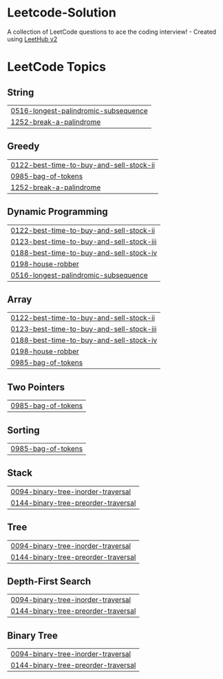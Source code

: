 # Leetcode-Solution
A collection of LeetCode questions to ace the coding interview! - Created using [LeetHub v2](https://github.com/arunbhardwaj/LeetHub-2.0)

<!---LeetCode Topics Start-->
# LeetCode Topics
## String
|  |
| ------- |
| [0516-longest-palindromic-subsequence](https://github.com/sh-harsh-01/Leetcode-Solution/tree/master/0516-longest-palindromic-subsequence) |
| [1252-break-a-palindrome](https://github.com/sh-harsh-01/Leetcode-Solution/tree/master/1252-break-a-palindrome) |
## Greedy
|  |
| ------- |
| [0122-best-time-to-buy-and-sell-stock-ii](https://github.com/sh-harsh-01/Leetcode-Solution/tree/master/0122-best-time-to-buy-and-sell-stock-ii) |
| [0985-bag-of-tokens](https://github.com/sh-harsh-01/Leetcode-Solution/tree/master/0985-bag-of-tokens) |
| [1252-break-a-palindrome](https://github.com/sh-harsh-01/Leetcode-Solution/tree/master/1252-break-a-palindrome) |
## Dynamic Programming
|  |
| ------- |
| [0122-best-time-to-buy-and-sell-stock-ii](https://github.com/sh-harsh-01/Leetcode-Solution/tree/master/0122-best-time-to-buy-and-sell-stock-ii) |
| [0123-best-time-to-buy-and-sell-stock-iii](https://github.com/sh-harsh-01/Leetcode-Solution/tree/master/0123-best-time-to-buy-and-sell-stock-iii) |
| [0188-best-time-to-buy-and-sell-stock-iv](https://github.com/sh-harsh-01/Leetcode-Solution/tree/master/0188-best-time-to-buy-and-sell-stock-iv) |
| [0198-house-robber](https://github.com/sh-harsh-01/Leetcode-Solution/tree/master/0198-house-robber) |
| [0516-longest-palindromic-subsequence](https://github.com/sh-harsh-01/Leetcode-Solution/tree/master/0516-longest-palindromic-subsequence) |
## Array
|  |
| ------- |
| [0122-best-time-to-buy-and-sell-stock-ii](https://github.com/sh-harsh-01/Leetcode-Solution/tree/master/0122-best-time-to-buy-and-sell-stock-ii) |
| [0123-best-time-to-buy-and-sell-stock-iii](https://github.com/sh-harsh-01/Leetcode-Solution/tree/master/0123-best-time-to-buy-and-sell-stock-iii) |
| [0188-best-time-to-buy-and-sell-stock-iv](https://github.com/sh-harsh-01/Leetcode-Solution/tree/master/0188-best-time-to-buy-and-sell-stock-iv) |
| [0198-house-robber](https://github.com/sh-harsh-01/Leetcode-Solution/tree/master/0198-house-robber) |
| [0985-bag-of-tokens](https://github.com/sh-harsh-01/Leetcode-Solution/tree/master/0985-bag-of-tokens) |
## Two Pointers
|  |
| ------- |
| [0985-bag-of-tokens](https://github.com/sh-harsh-01/Leetcode-Solution/tree/master/0985-bag-of-tokens) |
## Sorting
|  |
| ------- |
| [0985-bag-of-tokens](https://github.com/sh-harsh-01/Leetcode-Solution/tree/master/0985-bag-of-tokens) |
## Stack
|  |
| ------- |
| [0094-binary-tree-inorder-traversal](https://github.com/sh-harsh-01/Leetcode-Solution/tree/master/0094-binary-tree-inorder-traversal) |
| [0144-binary-tree-preorder-traversal](https://github.com/sh-harsh-01/Leetcode-Solution/tree/master/0144-binary-tree-preorder-traversal) |
## Tree
|  |
| ------- |
| [0094-binary-tree-inorder-traversal](https://github.com/sh-harsh-01/Leetcode-Solution/tree/master/0094-binary-tree-inorder-traversal) |
| [0144-binary-tree-preorder-traversal](https://github.com/sh-harsh-01/Leetcode-Solution/tree/master/0144-binary-tree-preorder-traversal) |
## Depth-First Search
|  |
| ------- |
| [0094-binary-tree-inorder-traversal](https://github.com/sh-harsh-01/Leetcode-Solution/tree/master/0094-binary-tree-inorder-traversal) |
| [0144-binary-tree-preorder-traversal](https://github.com/sh-harsh-01/Leetcode-Solution/tree/master/0144-binary-tree-preorder-traversal) |
## Binary Tree
|  |
| ------- |
| [0094-binary-tree-inorder-traversal](https://github.com/sh-harsh-01/Leetcode-Solution/tree/master/0094-binary-tree-inorder-traversal) |
| [0144-binary-tree-preorder-traversal](https://github.com/sh-harsh-01/Leetcode-Solution/tree/master/0144-binary-tree-preorder-traversal) |
<!---LeetCode Topics End-->